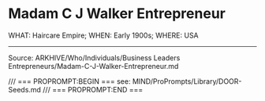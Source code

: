 # Madam C J Walker Entrepreneur

WHAT: Haircare Empire; WHEN: Early 1900s; WHERE: USA

---
Source: ARKHIVE/Who/Individuals/Business Leaders Entrepreneurs/Madam-C-J-Walker-Entrepreneur.md

/// === PROPROMPT:BEGIN ===
see: MIND/ProPrompts/Library/DOOR-Seeds.md
/// === PROPROMPT:END ===
